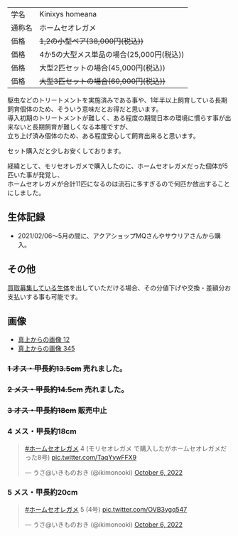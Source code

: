 |||
|:-|:-|
| 学名 | Kinixys homeana |
| 通称名 | ホームセオレガメ |
| 価格 | ~~1,2の小型ペア(38,000円(税込))~~ |
| 価格 | 4か5の大型メス単品の場合(25,000円(税込)) |
| 価格 | 大型2匹セットの場合(45,000円(税込)) |
| 価格 | ~~大型3匹セットの場合(60,000円(税込))~~ |

駆虫などのトリートメントを実施済みである事や、1年半以上飼育している長期飼育個体のため、そういう意味だとお得だと思います。  
導入初期のトリートメントが難しく、ある程度の期間日本の環境に慣らす事が出来ないと長期飼育が難しくなる本種ですが、  
立ち上げ済み個体のため、ある程度安心して飼育出来ると思います。  

セット購入だと少しお安くしております。

経緯として、モリセオレガメで購入したのに、ホームセオレガメだった個体が5匹いた事が発覚し、  
ホームセオレガメが合計11匹になるのは流石に多すぎるので何匹か放出することにしました。  

## 生体記録

* 2021/02/06〜5月の間に、アクアショップMQさんやサウリアさんから購入。

## その他

[買取募集している生体](/shopping/purchase-price-list)を出していただける場合、その分値下げや交換・差額分お支払いする事も可能です。

## 画像

* [真上からの画像 12]({{site.baseurl}}/assets/img/shopping/creatures/kinixys-homeana/0/overhead_12.jpeg)
* [真上からの画像 345]({{site.baseurl}}/assets/img/shopping/creatures/kinixys-homeana/0/overhead_345.jpeg)

### ~~1 オス・甲長約13.5cm~~ 売れました。

<!-- <blockquote class="twitter-tweet"><p lang="ja" dir="ltr"><a href="https://twitter.com/hashtag/%E3%83%9B%E3%83%BC%E3%83%A0%E3%82%BB%E3%82%AA%E3%83%AC%E3%82%AC%E3%83%A1?src=hash&amp;ref_src=twsrc%5Etfw">#ホームセオレガメ</a> 1 (モリセオレガメで購入したがホームセオレガメになった6号) <a href="https://t.co/XanRlvHcLX">pic.twitter.com/XanRlvHcLX</a></p>&mdash; うさ@いきものおき (@ikimonooki) <a href="https://twitter.com/ikimonooki/status/1577530848966246400?ref_src=twsrc%5Etfw">October 5, 2022</a></blockquote> <script async src="https://platform.twitter.com/widgets.js" charset="utf-8"></script> -->

### ~~2 メス・甲長約14.5cm~~ 売れました。

<!-- <blockquote class="twitter-tweet"><p lang="ja" dir="ltr"><a href="https://twitter.com/hashtag/%E3%83%9B%E3%83%BC%E3%83%A0%E3%82%BB%E3%82%AA%E3%83%AC%E3%82%AC%E3%83%A1?src=hash&amp;ref_src=twsrc%5Etfw">#ホームセオレガメ</a> 2 (モリセオレガメで購入したがホームセオレガメになった5号) <a href="https://t.co/zHMXtnZIIw">pic.twitter.com/zHMXtnZIIw</a></p>&mdash; うさ@いきものおき (@ikimonooki) <a href="https://twitter.com/ikimonooki/status/1577531870962941952?ref_src=twsrc%5Etfw">October 5, 2022</a></blockquote> <script async src="https://platform.twitter.com/widgets.js" charset="utf-8"></script> -->

### ~~3 オス・甲長約18cm~~ 販売中止

<!-- <blockquote class="twitter-tweet"><p lang="ja" dir="ltr"><a href="https://twitter.com/hashtag/%E3%83%9B%E3%83%BC%E3%83%A0%E3%82%BB%E3%82%AA%E3%83%AC%E3%82%AC%E3%83%A1?src=hash&amp;ref_src=twsrc%5Etfw">#ホームセオレガメ</a> 3 (モリセオレガメ で購入したがホームセオレガメだった7号) <a href="https://t.co/H4Spml5pad">pic.twitter.com/H4Spml5pad</a></p>&mdash; うさ@いきものおき (@ikimonooki) <a href="https://twitter.com/ikimonooki/status/1577973525570125824?ref_src=twsrc%5Etfw">October 6, 2022</a></blockquote> <script async src="https://platform.twitter.com/widgets.js" charset="utf-8"></script> -->

### 4 メス・甲長約18cm

<blockquote class="twitter-tweet"><p lang="ja" dir="ltr"><a href="https://twitter.com/hashtag/%E3%83%9B%E3%83%BC%E3%83%A0%E3%82%BB%E3%82%AA%E3%83%AC%E3%82%AC%E3%83%A1?src=hash&amp;ref_src=twsrc%5Etfw">#ホームセオレガメ</a> 4 (モリセオレガメ で購入したがホームセオレガメだった8号) <a href="https://t.co/TaqYywFFX9">pic.twitter.com/TaqYywFFX9</a></p>&mdash; うさ@いきものおき (@ikimonooki) <a href="https://twitter.com/ikimonooki/status/1577974679565783040?ref_src=twsrc%5Etfw">October 6, 2022</a></blockquote> <script async src="https://platform.twitter.com/widgets.js" charset="utf-8"></script>

### 5 メス・甲長約20cm

<blockquote class="twitter-tweet"><p lang="ja" dir="ltr"><a href="https://twitter.com/hashtag/%E3%83%9B%E3%83%BC%E3%83%A0%E3%82%BB%E3%82%AA%E3%83%AC%E3%82%AC%E3%83%A1?src=hash&amp;ref_src=twsrc%5Etfw">#ホームセオレガメ</a> 5 (4号) <a href="https://t.co/OVB3ygq547">pic.twitter.com/OVB3ygq547</a></p>&mdash; うさ@いきものおき (@ikimonooki) <a href="https://twitter.com/ikimonooki/status/1577975935965401088?ref_src=twsrc%5Etfw">October 6, 2022</a></blockquote> <script async src="https://platform.twitter.com/widgets.js" charset="utf-8"></script>
